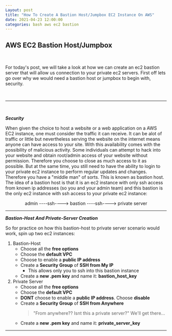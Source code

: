 ```yaml
---
Layout: post 
title: "How To Create A Bastion Host/Jumpbox EC2 Instance On AWS"
date: 2021-04-23 12:00:00
categories: bash aws ec2 bastion
---
```


## **AWS EC2 Bastion Host/Jumpbox**

<br>

For today's post, we will take a look at how we can create an ec2 bastion server that will allow us connection to your private ec2 servers. First off lets go over why we would need a bastion host or jumpbox to begin with, security.

<br>

---
<br>

**_Security_**

When given the choice to host a website or a web application on a AWS EC2 instance, one must consider the traffic it can receive. It can be alot of traffic or little but nevertheless serving the website on the internet means anyone can have access to your site. With this availability comes with the possibility of malicious activity. Some individuals can attempt to hack into your website and obtain root/admin access of your website without permission. Therefore you choose to close as much access to it as possible. But at the same time, you still need to have the ability to login to your private ec2 instance to perform regular updates and changes. Therefore you have a "middle man" of sorts. This is known as bastion host. The idea of a bastion host is that it is an ec2 instance with only ssh access from known ip addresses (so you and your admin team) and this bastion is the only ec2 instance with ssh access to your private ec2 instance: 

<p align="center">
admin ----ssh----> bastion ----ssh----> private server
</p>

---

**_Bastion-Host And Private-Server Creation_**

So for practice on how this bastion-host to private server scenario would work, spin up two ec2 instances: 

1. Bastion-Host
    * Choose all the **free options** 
    * Choose the **default VPC**
    * Choose to enable a **public IP address**
    * Create a **Security Group** of **SSH from My IP**
        * This allows only you to ssh into this bastion instance
    * Create a **new .pem key** and name it: **bastion_host_key**
2. Private Server
    * Choose all the **free options**
    * Choose the **default VPC**
    * **DONT** choose to enable a **public IP address**. Choose **disable**
    * Create a **Security Group** of **SSH from Anywhere**
        > "From anywhere?? Isnt this a private server?" We'll get there...
    * Create a **new .pem key** and name it: **private_server_key**

---
